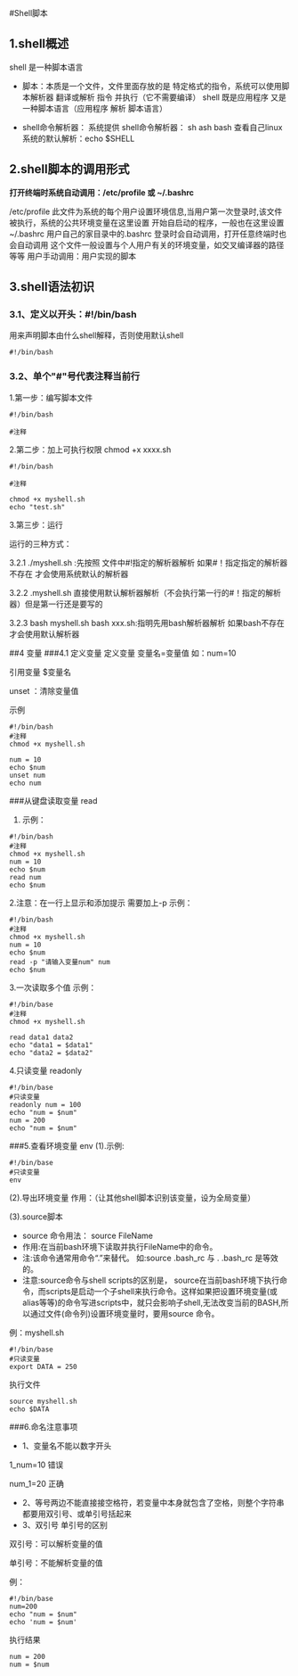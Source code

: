 #Shell脚本

## 1.shell概述

shell 是一种脚本语言

- 脚本：本质是一个文件，文件里面存放的是 特定格式的指令，系统可以使用脚本解析器 翻译或解析 指令 并执行（它不需要编译）
shell 既是应用程序 又是一种脚本语言（应用程序 解析 脚本语言）

- shell命令解析器：
系统提供 shell命令解析器： sh ash bash
查看自己linux系统的默认解析：echo $SHELL

## 2.shell脚本的调用形式
**打开终端时系统自动调用：/etc/profile 或 ~/.bashrc**

/etc/profile
此文件为系统的每个用户设置环境信息,当用户第一次登录时,该文件被执行，系统的公共环境变量在这里设置
开始自启动的程序，一般也在这里设置
~/.bashrc
用户自己的家目录中的.bashrc
登录时会自动调用，打开任意终端时也会自动调用
这个文件一般设置与个人用户有关的环境变量，如交叉编译器的路径等等
用户手动调用：用户实现的脚本

## 3.shell语法初识
### 3.1、定义以开头：#!/bin/bash
用来声明脚本由什么shell解释，否则使用默认shell
```shell script
#!/bin/bash
```
### 3.2、单个"#"号代表注释当前行
1.第一步：编写脚本文件
```shell script
#!/bin/bash

#注释
```
2.第二步：加上可执行权限
chmod +x xxxx.sh
```shell script
#!/bin/bash

#注释

chmod +x myshell.sh
echo "test.sh"
```
3.第三步：运行

运行的三种方式：

3.2.1 ./myshell.sh
:先按照 文件中#!指定的解析器解析
如果#！指定指定的解析器不存在 才会使用系统默认的解析器

3.2.2 .myshell.sh
直接使用默认解析器解析（不会执行第一行的#！指定的解析器）但是第一行还是要写的

3.2.3 bash myshell.sh
bash xxx.sh:指明先用bash解析器解析
如果bash不存在 才会使用默认解析器

##4 变量
###4.1 定义变量
定义变量
变量名=变量值
如：num=10

引用变量
$变量名

unset ：清除变量值

示例
```shell script
#!/bin/bash
#注释
chmod +x myshell.sh

num = 10 
echo $num
unset num
echo num
```
###从键盘读取变量 read
1. 示例：
```shell script
#!/bin/bash
#注释
chmod +x myshell.sh
num = 10
echo $num
read num
echo $num
```
2.注意：在一行上显示和添加提示 需要加上-p
示例：
```shell script
#!/bin/bash
#注释
chmod +x myshell.sh
num = 10
echo $num
read -p "请输入变量num" num
echo $num
```
3.一次读取多个值
示例：
```shell script
#!/bin/base
#注释
chmod +x myshell.sh

read data1 data2
echo "data1 = $data1"
echo "data2 = $data2"

```
4.只读变量 readonly

```shell script
#!/bin/base
#只读变量
readonly num = 100
echo "num = $num"
num = 200
echo "num = $num"
```

###5.查看环境变量 env
(1).示例: 
```shell script
#!/bin/base
#只读变量
env
```
(2).导出环境变量
作用：（让其他shell脚本识别该变量，设为全局变量）

(3).source脚本
- source 命令用法： source FileName
- 作用:在当前bash环境下读取并执行FileName中的命令。
- 注:该命令通常用命令“.”来替代。
如:source .bash_rc 与 . .bash_rc 是等效的。
- 注意:source命令与shell scripts的区别是，
source在当前bash环境下执行命令，而scripts是启动一个子shell来执行命令。这样如果把设置环境变量(或alias等等)的命令写进scripts中，就只会影响子shell,无法改变当前的BASH,所以通过文件(命令列)设置环境变量时，要用source 命令。

例：myshell.sh
```shell script
#!/bin/base
#只读变量
export DATA = 250
```
执行文件
```shell script
source myshell.sh
echo $DATA 
```
###6.命名注意事项
- 1、变量名不能以数字开头

1_num=10 错误

num_1=20 正确
- 2、等号两边不能直接接空格符，若变量中本身就包含了空格，则整个字符串都要用双引号、或单引号括起来
- 3、双引号 单引号的区别

双引号：可以解析变量的值

单引号：不能解析变量的值

例：
```shell script
#!/bin/base
num=200
echo "num = $num"
echo 'num = $num'
```

执行结果
```shell script
num = 200
num = $num
```














